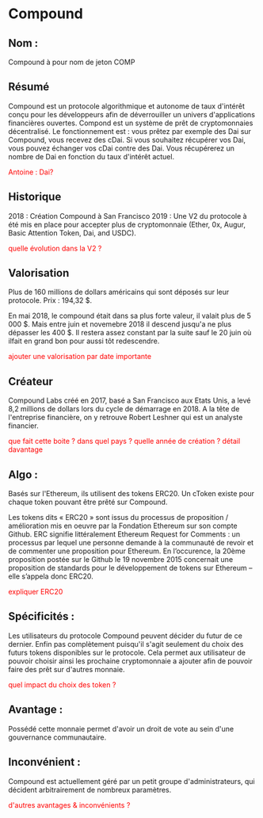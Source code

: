 # Compound

## Nom : 
Compound à pour nom de jeton COMP

## Résumé
Compound est un protocole algorithmique et autonome de taux d'intérêt conçu pour les développeurs afin de déverrouiller un univers d'applications financières ouvertes.
Compond est un système de prêt de cryptomonnaies décentralisé.
Le fonctionnement est : vous prêtez par exemple des Dai sur Compound, vous recevez des cDai. Si vous souhaitez récupérer vos Dai, vous pouvez échanger vos cDai contre des Dai. Vous récupérerez un nombre de Dai en fonction du taux d'intérêt actuel.

<p style="color: red">Antoine : Dai?</p>

## Historique
2018 : Création Compound à San Francisco
2019 : Une V2 du protocole à été mis en place pour accepter plus de cryptomonnaie (Ether, 0x, Augur, Basic Attention Token, Dai, and USDC).

<p style="color: red">quelle évolution dans la V2 ?</p>

## Valorisation
Plus de 160 millions de dollars américains qui sont déposés sur leur protocole.
Prix : 194,32 $.

En mai 2018, le compound était dans sa plus forte valeur, il valait plus de 5 000 $.
Mais entre juin et novemebre 2018 il descend jusqu'a ne plus dépasser les 400 $.
Il restera assez constant par la suite sauf le 20 juin où ilfait en grand bon pour aussi tôt redescendre. 

<p style="color: red">ajouter une valorisation par date importante</p>

## Créateur
Compound Labs créé en 2017, basé a San Francisco aux Etats Unis, a levé 8,2 millions de dollars lors du cycle de démarrage en 2018.
A la tête de l'entreprise financière, on y retrouve Robert Leshner qui est un analyste financier.

<p style="color: red">que fait cette boite ? dans quel pays ? quelle année de création ? détail davantage</p>


## Algo : 
Basés sur l'Ethereum, ils utilisent des tokens ERC20.
Un cToken existe pour chaque token pouvant être prêté sur Compound.

Les tokens dits « ERC20 » sont issus du processus de proposition / amélioration mis en oeuvre par la Fondation Ethereum sur son compte Github. ERC signifie littéralement Ethereum Request for Comments : un processus par lequel une personne demande à la communauté de revoir et de commenter une proposition pour Ethereum. En l’occurence, la 20ème proposition postée sur le Github le 19 novembre 2015 concernait une proposition de standards pour le développement de tokens sur Ethereum – elle s’appela donc ERC20.

<p style="color: red">expliquer ERC20</p>

## Spécificités : 
Les utilisateurs du protocole Compound peuvent décider du futur de ce dernier. Enfin pas complètement puisqu'il s'agit seulement du choix des futurs tokens disponibles sur le protocole. Cela permet aux utilisateur de pouvoir choisir ainsi les prochaine cryptomonnaie a ajouter afin de pouvoir faire des prêt sur d'autres monnaie.

<p style="color: red">quel impact du choix des token ?</p>


## Avantage :
Possédé cette monnaie permet d'avoir un droit de vote au sein d'une gouvernance communautaire.

## Inconvénient :
Compound est actuellement géré par un petit groupe d'administrateurs, qui décident arbitrairement de nombreux paramètres.

<p style="color: red">d'autres avantages & inconvénients ?</p>
